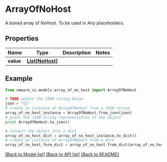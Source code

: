 # ArrayOfNoHost

A boxed array of *NoHost*. To be used in *Any* placeholders. 

## Properties
Name | Type | Description | Notes
------------ | ------------- | ------------- | -------------
**value** | [**List[NoHost]**](NoHost.md) |  | 

## Example

```python
from vmware_vi.models.array_of_no_host import ArrayOfNoHost

# TODO update the JSON string below
json = "{}"
# create an instance of ArrayOfNoHost from a JSON string
array_of_no_host_instance = ArrayOfNoHost.from_json(json)
# print the JSON string representation of the object
print ArrayOfNoHost.to_json()

# convert the object into a dict
array_of_no_host_dict = array_of_no_host_instance.to_dict()
# create an instance of ArrayOfNoHost from a dict
array_of_no_host_form_dict = array_of_no_host.from_dict(array_of_no_host_dict)
```
[[Back to Model list]](../README.md#documentation-for-models) [[Back to API list]](../README.md#documentation-for-api-endpoints) [[Back to README]](../README.md)


